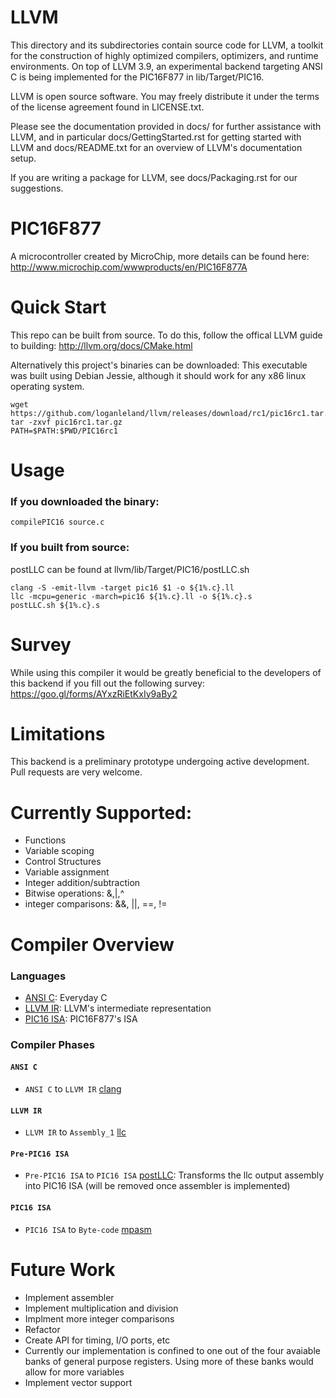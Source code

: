 # LLVM
This directory and its subdirectories contain source code for LLVM,
a toolkit for the construction of highly optimized compilers,
optimizers, and runtime environments. On top of LLVM 3.9, an experimental backend targeting ANSI C is being implemented for the PIC16F877 in lib/Target/PIC16.

LLVM is open source software. You may freely distribute it under the terms of
the license agreement found in LICENSE.txt.

Please see the documentation provided in docs/ for further
assistance with LLVM, and in particular docs/GettingStarted.rst for getting
started with LLVM and docs/README.txt for an overview of LLVM's
documentation setup.

If you are writing a package for LLVM, see docs/Packaging.rst for our
suggestions.

# PIC16F877
A microcontroller created by MicroChip, more details can be found here: http://www.microchip.com/wwwproducts/en/PIC16F877A

# Quick Start

This repo can be built from source. To do this, follow the offical LLVM guide to building: http://llvm.org/docs/CMake.html

Alternatively this project's binaries can be downloaded:
This executable was built using Debian Jessie, although it should work for any x86 linux operating system.

```
wget https://github.com/loganleland/llvm/releases/download/rc1/pic16rc1.tar.gz
tar -zxvf pic16rc1.tar.gz
PATH=$PATH:$PWD/PIC16rc1
```

# Usage
### If you downloaded the binary:

```
compilePIC16 source.c
```

### If you built from source:
postLLC can be found at llvm/lib/Target/PIC16/postLLC.sh

```
clang -S -emit-llvm -target pic16 $1 -o ${1%.c}.ll
llc -mcpu=generic -march=pic16 ${1%.c}.ll -o ${1%.c}.s
postLLC.sh ${1%.c}.s
```


# Survey
While using this compiler it would be greatly beneficial to the developers of this backend if you fill out the following survey: https://goo.gl/forms/AYxzRiEtKxIy9aBy2

# Limitations
This backend is a preliminary prototype undergoing active development. Pull requests are very welcome.

# Currently Supported:
* Functions
* Variable scoping
* Control Structures
* Variable assignment
* Integer addition/subtraction
* Bitwise operations: &,|,^
* integer comparisons: &&, ||, ==, !=

# Compiler Overview
### Languages

* [ANSI C](http://c-faq.com/ansi/ansi1.html): Everyday C
* [LLVM IR](http://llvm.org/docs/LangRef.html): LLVM's intermediate representation
* [PIC16 ISA](http://ww1.microchip.com/downloads/en/DeviceDoc/39582C.pdf): PIC16F877's ISA

### Compiler Phases
#### `ANSI C`

* `ANSI C` to `LLVM IR` [clang](https://clang.llvm.org/)

#### `LLVM IR`

* `LLVM IR` to `Assembly_1` [llc](http://llvm.org/docs/CommandGuide/llc.html)

#### `Pre-PIC16 ISA`

* `Pre-PIC16 ISA` to `PIC16 ISA` [postLLC](https://github.com/loganleland/llvm/blob/Star_Wars_A_New_NOPE/lib/Target/PIC16/postLLC.sh): Transforms the llc output assembly into PIC16 ISA (will be removed once assembler is implemented)

#### `PIC16 ISA`

* `PIC16 ISA` to `Byte-code` [mpasm](http://www.microchip.com/developmenttools/getting_started/gs_mplab2.aspx)

# Future Work
* Implement assembler
* Implement multiplication and division
* Implment more integer comparisons
* Refactor
* Create API for timing, I/O ports, etc
* Currently our implementation is confined to one out of the four avaiable banks of general purpose registers. Using more of these banks would allow for more variables
* Implement vector support
